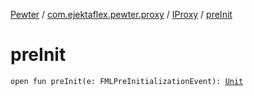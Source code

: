 [Pewter](../../index.md) / [com.ejektaflex.pewter.proxy](../index.md) / [IProxy](index.md) / [preInit](./pre-init.md)

# preInit

`open fun preInit(e: FMLPreInitializationEvent): `[`Unit`](https://kotlinlang.org/api/latest/jvm/stdlib/kotlin/-unit/index.html)